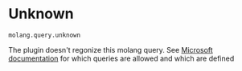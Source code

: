 # Unknown

`molang.query.unknown`

The plugin doesn't regonize this molang query. 
See [Microsoft documentation](https://docs.microsoft.com/en-us/minecraft/creator/reference/content/molangreference/examples/molangconcepts/queryfunctions) for which queries are allowed and which are defined
